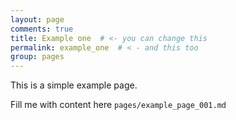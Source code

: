 ```yaml
---
layout: page
comments: true
title: Example one  # <- you can change this
permalink: example_one  # < - and this too
group: pages
---
```


This is a simple example page.

Fill me with content here `pages/example_page_001.md`
